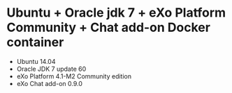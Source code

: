 # Ubuntu + Oracle jdk 7 + eXo Platform Community + Chat add-on Docker container

* Ubuntu 14.04
* Oracle JDK 7 update 60
* eXo Platform 4.1-M2 Community edition
* eXo Chat add-on 0.9.0

